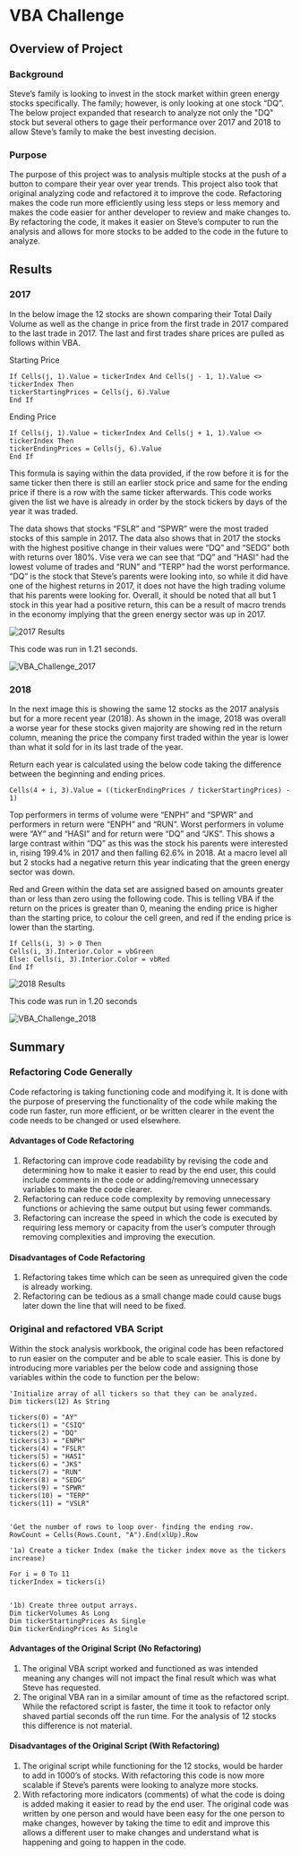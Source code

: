 # VBA Challenge
## Overview of Project
### Background
Steve’s family is looking to invest in the stock market within green energy stocks specifically. The family; however, is only looking at one stock “DQ”. The below project expanded that research to analyze not only the "DQ" stock but several others to gage their performance over 2017 and 2018 to allow Steve’s family to make the best investing decision.
### Purpose
The purpose of this project was to analysis multiple stocks at the push of a button to compare their year over year trends. This project also took that original analyzing code  and refactored it to improve the code. Refactoring makes the code run more efficiently using less steps or less memory and makes the code easier for anther developer to review and make changes to. By refactoring the code, it makes it easier on Steve’s computer to run the analysis and allows for more stocks to be added to the code in the future to analyze.

## Results 
### 2017
In the below image the 12 stocks are shown comparing their Total Daily Volume as well as  the change in price from the first trade in 2017 compared to the last trade in 2017.  The last and first trades share prices are pulled as follows within VBA.

Starting Price
```
If Cells(j, 1).Value = tickerIndex And Cells(j - 1, 1).Value <> tickerIndex Then
tickerStartingPrices = Cells(j, 6).Value
End If
```

Ending Price
```
If Cells(j, 1).Value = tickerIndex And Cells(j + 1, 1).Value <> tickerIndex Then
tickerEndingPrices = Cells(j, 6).Value
End If
```
This formula is saying within the data provided, if the row before it is for the same ticker then there is still an earlier stock price and same for the ending price if there is a row with the same ticker afterwards. This code works given the list  we have is already in order by the stock tickers by days of the year it was traded.

The data shows that stocks “FSLR” and  “SPWR” were the most traded stocks of this sample in 2017. The data also shows that in 2017 the stocks with the highest positive change in their values were “DQ” and “SEDG” both with returns over 180%. Vise vera we can see that “DQ” and “HASI” had the lowest volume of trades and “RUN” and “TERP” had the worst performance.  “DQ” is the stock that Steve’s parents were looking into, so while it did have one of the highest returns in 2017, it does not have the high trading volume that his parents were looking for. Overall, it should be noted that all but 1 stock in this year had a positive return, this can be a result of macro trends in the economy implying that the green energy sector was up in 2017.

![2017 Results](https://user-images.githubusercontent.com/85718354/124306803-e879a280-db34-11eb-8600-2991b96032b7.JPG) 

This code was run in 1.21 seconds.


![VBA_Challenge_2017](https://user-images.githubusercontent.com/85718354/124310653-815eec80-db3a-11eb-95f5-b3c32f9caec5.JPG)

### 2018
In the next image this is showing the same 12 stocks as the 2017 analysis but for a more recent year (2018). As shown in the image, 2018 was overall a worse year for these stocks given majority are showing red in the return column, meaning the price the company first traded within the year is lower than what it sold for in its last trade of the year. 

Return each year is calculated using the below code taking the difference between the beginning and ending prices.
```
Cells(4 + i, 3).Value = ((tickerEndingPrices / tickerStartingPrices) - 1)
```

Top performers in terms of volume were “ENPH” and “SPWR” and performers in return were “ENPH” and “RUN”. Worst performers in volume were “AY” and “HASI” and for return were “DQ” and “JKS”. This shows a large contrast within “DQ” as this was the stock his parents were interested in, rising 199.4% in 2017 and then falling 62.6% in 2018. At a macro level all but 2 stocks had a negative return this year indicating that the green energy sector was down.

Red and Green within the data set are assigned based on amounts greater than or less than zero using the following code. This is telling VBA if the return on the prices is greater than 0, meaning the ending price is higher than the starting price, to colour the cell green, and red if the ending price is lower than the starting. 
```
If Cells(i, 3) > 0 Then
Cells(i, 3).Interior.Color = vbGreen
Else: Cells(i, 3).Interior.Color = vbRed
End If
```

![2018 Results](https://user-images.githubusercontent.com/85718354/124307473-dfd59c00-db35-11eb-82bf-d9f2ce72d4f2.JPG)

This code was run in 1.20 seconds

![VBA_Challenge_2018](https://user-images.githubusercontent.com/85718354/124310704-950a5300-db3a-11eb-88fe-be248df1c28b.JPG)


## Summary
### Refactoring Code Generally
Code refactoring is taking functioning code and modifying it. It is done with the purpose of preserving the functionality of the code while making the code run faster, run more efficient, or be written clearer in the event the code needs to be changed or used elsewhere.
#### Advantages of Code Refactoring
1.	Refactoring can improve code readability by revising the code and determining how to make it easier to read by the end user, this could include comments in the code or adding/removing unnecessary variables to make the code clearer.	
2.	Refactoring can reduce code complexity by removing unnecessary functions or achieving the same output but using fewer commands.
3.	Refactoring can increase the speed in which the code is executed  by requiring less memory or capacity from the user’s computer through removing complexities and improving the execution.
#### Disadvantages of Code Refactoring
1.	Refactoring takes time  which can be seen as unrequired given the code is already working.
2.	Refactoring can be tedious as a small change made could cause bugs later down the line that will need to be fixed.
### Original and refactored VBA Script
Within the stock analysis workbook, the original code has been refactored to run easier on the computer and be able to scale easier. This is done by introducing more variables per the below code and assigning those variables within the code to function per the below:

```
'Initialize array of all tickers so that they can be analyzed.
Dim tickers(12) As String
    
tickers(0) = "AY"
tickers(1) = "CSIQ"
tickers(2) = "DQ"
tickers(3) = "ENPH"
tickers(4) = "FSLR"
tickers(5) = "HASI"
tickers(6) = "JKS"
tickers(7) = "RUN"
tickers(8) = "SEDG"
tickers(9) = "SPWR"
tickers(10) = "TERP"
tickers(11) = "VSLR"

    
'Get the number of rows to loop over- finding the ending row.
RowCount = Cells(Rows.Count, "A").End(xlUp).Row
    
'1a) Create a ticker Index (make the ticker index move as the tickers increase)
    
For i = 0 To 11
tickerIndex = tickers(i)


'1b) Create three output arrays.
Dim tickerVolumes As Long
Dim tickerStartingPrices As Single
Dim tickerEndingPrices As Single
```

#### Advantages of the Original Script (No Refactoring)
1. The original VBA script worked and functioned as was intended meaning any changes will not impact the final result which was what Steve has requested.
2. The original VBA ran in a similar amount of time as the refactored script. While the refactored script is faster, the time it took to refactor only shaved partial seconds off the run time. For the analysis of 12 stocks this difference is not material. 
#### Disadvantages of the Original Script (With Refactoring)
1. The original script while functioning for the 12 stocks, would be harder to add in 1000’s of stocks. With refactoring this code is now more scalable if Steve’s parents were looking to analyze more stocks. 
2.  With refactoring more indicators (comments) of what the code is doing is added making it easier to read by the end user. The original code was written by one person and would have been easy for the one person to make changes, however by taking the time to edit and improve this allows a different user to make changes and understand what is happening and going to happen in the code.


